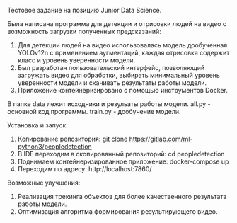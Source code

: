 Тестовое задание на позицию Junior Data Science.

Была написана программа для детекции и отрисовки людей на видео с возможность загрузки полученных предсказаний:
1. Для детекции людей на видео использовалась модель дообученная YOLOv12n с применением аугментаций, каждая отрисовка содержит класс и уровень уверенности модели.
2. Был разработан пользовательский интерфейс, позволяющий загружать видео для обработки, выбирать минимальный уровень уверенности
модели и скачивать результаты работы модели.
3. Приложение контейнеризировано с помощью инструментов Docker.

В папке data лежит исходники и резульаты работы модели.
all.py - основной код программы.
train.py - дообучение модели.

Установка и запуск:
1. Копирование репозитория: git clone https://gitlab.com/ml-python3/peopledetection
2. В IDE переходим в скопированный репозиторий: cd peopledetection
3. Поднимаем контейнеризированное приложение: docker-compose up
4. Переходим по адресу: http://localhost:7860/

Возможные улучшения:
1. Реализация трекинга объектов для более качественного результата работы модели.
2. Оптимизация алгоритма формирования результирующего видео.
